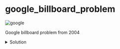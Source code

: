 # google_billboard_problem
![google](https://github.com/user-attachments/assets/3dc0c759-12ed-4f87-8f83-2e3f5539d60b)

Google billboard problem from 2004

<details> 
  <summary>Solution</summary>
    <img src="https://github.com/user-attachments/assets/5ecd9831-0adb-4cec-b905-d300a5376bac" alt="solution">
  
    7427466391.com
</details>
